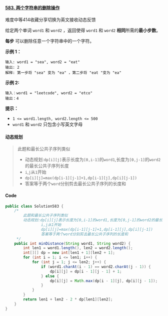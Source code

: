 #### [583. 两个字符串的删除操作](https://leetcode.cn/problems/delete-operation-for-two-strings/)

难度中等414收藏分享切换为英文接收动态反馈

给定两个单词 `word1` 和 `word2` ，返回使得 `word1` 和 `word2` **相同**所需的**最小步数**。

**每步** 可以删除任意一个字符串中的一个字符。

**示例 1：**

```
输入: word1 = "sea", word2 = "eat"
输出: 2
解释: 第一步将 "sea" 变为 "ea" ，第二步将 "eat "变为 "ea"
```

**示例 2:**

```
输入：word1 = "leetcode", word2 = "etco"
输出：4
```

**提示：**

- `1 <= word1.length, word2.length <= 500`
- `word1` 和 `word2` 只包含小写英文字母

#### 动态规划

> 此题和最长公共子序列类似
>
>- 动态规划:`dp[i][j]`表示长度为`[0,i-1]`的`word1`,长度为`[0,j-1]`的`word2`的最长公共子序列长度
>- `i`,`j`从`1`开始
>- `dp[i][j]=max(dp[i-1][j-1]+1,dp[i-1][j],dp[i][j-1])`
>- 答案等于两个`word`分别剪去最长公共子序列的长度和

#### Code

```java
public class Solution583 {
    /*
        此题和最长公共子序列类似
        动态规划:dp[i][j]表示长度为[0,i-1]的word1,长度为[0,j-1]的word2的最长公共子序列长度
                i,j从1开始
                dp[i][j]=max(dp[i-1][j-1]+1,dp[i-1][j],dp[i][j-1])
                答案等于两个word分别剪去最长公共子序列的长度和
     */
    public int minDistance(String word1, String word2) {
        int len1 = word1.length(), len2 = word2.length();
        int[][] dp = new int[len1 + 1][len2 + 1];
        for (int i = 1; i <= len1; i++) {
            for (int j = 1; j <= len2; j++) {
                if (word1.charAt(i - 1) == word2.charAt(j - 1)) {
                    dp[i][j] = dp[i - 1][j - 1] + 1;
                } else {
                    dp[i][j] = Math.max(dp[i - 1][j], dp[i][j - 1]);
                }
            }
        }
        return len1 + len2 - 2 * dp[len1][len2];
    }
}
```
